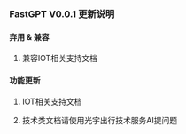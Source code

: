 ### FastGPT V0.0.1 更新说明

#### 弃用 & 兼容

[//]: # (1. 弃用 - 之前私有化部署的自定义文件解析方案，请同步更新到最新的配置方案。[点击查看 PDF 增强解析配置]&#40;/docs/development/configuration/#使用-doc2x-解析-pdf-文件&#41;)

[//]: # (2. 弃用 - 弃用旧版本地文件上传 API：/api/core/dataset/collection/create/file（以前仅商业版可用的 API，该接口已放切换成：/api/core/dataset/collection/create/localFile）)

[//]: # (3. 停止维护，即将弃用 - 外部文件库相关 API，可通过 API 文件库替代。)

[//]: # (4. API更新 - 上传文件至知识库、创建连接集合、API 文件库、推送分块数据等带有 `trainingType` 字段的接口，`trainingType`字段未来仅支持`chunk`和`QA`两种模式。增强索引模式将设置单独字段：`autoIndexes`，目前仍有适配旧版`trainingType=auto`代码，但请尽快变更成新接口类型。具体可见：[知识库 OpenAPI 文档]&#40;/docs/development/openapi/dataset.md&#41;)

1. 兼容IOT相关支持文档

#### 功能更新

1. IOT相关支持文档

2. 技术类文档请使用光宇出行技术服务AI提问题






[//]: # (1. 新增 - PDF 增强解析，可以识别图片、公式、扫描件，并将内容转化成 Markdown 格式。)

[//]: # (2. 新增 - 支持对文档中的图片链接，进行图片索引，提高图片内容的检索精度。)

[//]: # (3. 新增 - 语义检索增加迭代搜索，减少漏检。)

[//]: # (4. 优化 - 知识库数据不再限制索引数量，可无限自定义。同时可自动更新输入文本的索引，不影响自定义索引。)

[//]: # (5. 优化 - Markdown 解析，增加链接后中文标点符号检测，增加空格。)

[//]: # (6. 优化 - Prompt 模式工具调用，支持思考模型。同时优化其格式检测，减少空输出的概率。)

[//]: # (7. 优化 - 优化文件读取代码，极大提高大文件读取速度。50M PDF 读取时间提高 3 倍。)

[//]: # (8. 优化 - HTTP Body 适配，增加对字符串对象的适配。)

[//]: # (9. 修复 - 批量运行时，全局变量未进一步传递到下一次运行中，导致最终变量更新错误。)

